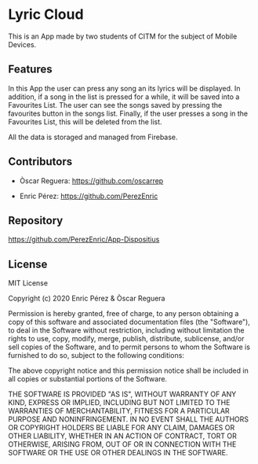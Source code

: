 # Lyric Cloud

This is an App made by two students of CITM for the subject of Mobile Devices.

## Features

In this App the user can press any song an its lyrics will be displayed. In addition, if a song in the list is pressed for a while, it will be saved into a Favourites List. The user can see the songs saved by pressing the favourites button in the songs list. Finally, if the user presses a song in the Favourites List, this will be deleted from the list.

All the data is storaged and managed from Firebase.

## Contributors

* Òscar Reguera: https://github.com/oscarrep

* Enric Pérez: https://github.com/PerezEnric

## Repository

https://github.com/PerezEnric/App-Dispositius

## License

MIT License

Copyright (c) 2020 Enric Pérez & Òscar Reguera

Permission is hereby granted, free of charge, to any person obtaining a copy
of this software and associated documentation files (the "Software"), to deal
in the Software without restriction, including without limitation the rights
to use, copy, modify, merge, publish, distribute, sublicense, and/or sell
copies of the Software, and to permit persons to whom the Software is
furnished to do so, subject to the following conditions:

The above copyright notice and this permission notice shall be included in all
copies or substantial portions of the Software.

THE SOFTWARE IS PROVIDED "AS IS", WITHOUT WARRANTY OF ANY KIND, EXPRESS OR
IMPLIED, INCLUDING BUT NOT LIMITED TO THE WARRANTIES OF MERCHANTABILITY,
FITNESS FOR A PARTICULAR PURPOSE AND NONINFRINGEMENT. IN NO EVENT SHALL THE
AUTHORS OR COPYRIGHT HOLDERS BE LIABLE FOR ANY CLAIM, DAMAGES OR OTHER
LIABILITY, WHETHER IN AN ACTION OF CONTRACT, TORT OR OTHERWISE, ARISING FROM,
OUT OF OR IN CONNECTION WITH THE SOFTWARE OR THE USE OR OTHER DEALINGS IN THE
SOFTWARE.

